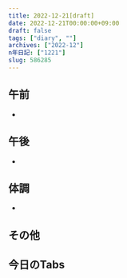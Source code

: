 ```yaml
---
title: 2022-12-21[draft]
date: 2022-12-21T00:00:00+09:00
draft: false
tags: ["diary", ""]
archives: ["2022-12"]
n年日記: ["1221"]
slug: 586285
---
```

## 午前
- 
## 午後
- 
## 体調
- 
## その他
## 今日のTabs